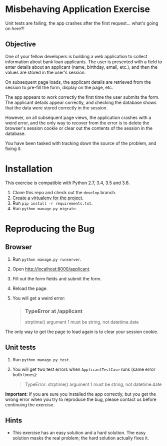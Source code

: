 # Misbehaving Application Exercise
Unit tests are failing, the app crashes after the first request... what's going
    on here?!

## Objective
One of your fellow developers is building a web application to collect
    information about bank loan applicants.  The user is presented with a field
    to enter details about an applicant (name, birthday, email, etc.), and then
    the values are stored in the user's session.

On subsequent page loads, the applicant details are retrieved from the session
    to pre-fill the form, display on the page, etc.

The app appears to work correctly the first time the user submits the form.
    The applicant details appear correctly, and checking the database shows
    that the data were stored correctly in the session.

However, on all subsequent page views, the application crashes with a weird
    error, and the only way to recover from the error is to delete the
    browser's session cookie or clear out the contents of the session in the
    database.

You have been tasked with tracking down the source of the problem, and fixing
    it.

# Installation
This exercise is compatible with Python 2.7, 3.4, 3.5 and 3.6.

1. Clone this repo and check out the `develop` branch.
2. [Create a virtualenv for the project.](http://virtualenvwrapper.readthedocs.org/en/latest/#introduction)
3. Run `pip install -r requirements.txt`.
4. Run `python manage.py migrate`.

# Reproducing the Bug
## Browser
1. Run `python manage.py runserver`.
2. Open <http://localhost:8000/applicant>.
3. Fill out the form fields and submit the form.
4. Reload the page.
5. You will get a weird error:

    > ### TypeError at /applicant
    > strptime() argument 1 must be string, not datetime.date

The only way to get the page to load again is to clear your session cookie.

## Unit tests
1. Run `python manage.py test`.
2. You will get two test errors when `ApplicantTestCase` runs (same error both times):

    > TypeError: strptime() argument 1 must be string, not datetime.date

**Important:**  If you are sure you installed the app correctly, but you get
    the wrong error when you try to reproduce the bug, please contact us before
    continuing the exercise.

## Hints
- This exercise has an easy solution and a hard solution.  The easy solution
    masks the real problem; the hard solution actually fixes it.
